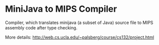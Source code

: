 # MiniJava to MIPS Compiler

Compiler, which translates minijava (a subset of Java) source file to MIPS assembly code after type checking.

More details: http://web.cs.ucla.edu/~palsberg/course/cs132/project.html
